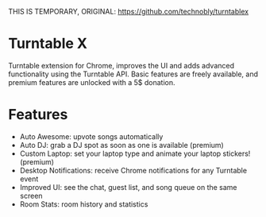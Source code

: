 THIS IS TEMPORARY, ORIGINAL: 
https://github.com/technobly/turntablex

Turntable X
==========

Turntable extension for Chrome, improves the UI and adds advanced functionality using the Turntable API. Basic features are freely available, and premium features are unlocked with a 5$ donation. 

Features
========
* Auto Awesome: upvote songs automatically 
* Auto DJ: grab a DJ spot as soon as one is available (premium)
* Custom Laptop: set your laptop type and animate your laptop stickers! (premium)
* Desktop Notifications: receive Chrome notifications for any Turntable event 
* Improved UI: see the chat, guest list, and song queue on the same screen
* Room Stats: room history and statistics

